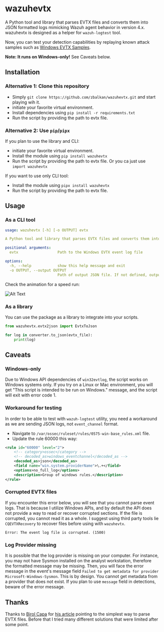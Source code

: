# wazuhevtx

A Python tool and library that parses EVTX files and converts them into JSON formatted logs mimicking Wazuh agent behavior in version 4.x. wazuhevtx is designed as a helper for `wazuh-logtest` tool.

Now, you can test your detection capabilities by replaying known attack samples such as [Windows EVTX Samples](https://github.com/sbousseaden/EVTX-ATTACK-SAMPLES).

**Note: It runs on Windows-only!** See Caveats below.

## Installation

### Alternative 1: Clone this repository

* Simply `git clone https://github.com/zbalkan/wazuhevtx.git` and start playing wih it.
* initiate your favorite virtual environment.
* Install dependencies using `pip install -r requirements.txt`
* Run the script by providing the path to evtx file.

### Alternative 2: Use `pip`/`pipx`

If you plan to use the library and CLI:

* initiate your favorite virtual environment.
* Install the module using `pip install wazuhevtx`
* Run the script by providing the path to evtx file. Or you ca just use `import wazuhevtx`

If you want to use only CLI tool:

* Install the module using `pipx install wazuhevtx`
* Run the script by providing the path to evtx file.

## Usage

### As a CLI tool

```yaml
usage: wazuhevtx [-h] [-o OUTPUT] evtx

A Python tool and library that parses EVTX files and converts them into JSON formatted logs mimicking Wazuh agent behavior in version 4.x. wazuhevtx is designed as a helper for wazuh-logtest tool.

positional arguments:
  evtx                  Path to the Windows EVTX event log file

options:
  -h, --help            show this help message and exit
  -o OUTPUT, --output OUTPUT
                        Path of output JSON file. If not defined, output will be printed to console.
```

Check the animation for a speed run:

![Alt Text](./animation.gif)

### As a library

You can use the package as a library to integrate into your scripts.

```python
from wazuhevtx.evtx2json import EvtxToJson

for log in converter.to_json(evtx_file):
    print(log)

```

## Caveats

### Windows-only

Due to Windows API dependencies of `win32evtlog`, the script works on Windows systems only. If you try on a Linux or Mac environment, you will get "This script is intended to be run on Windows." message, and the script will exit with error code 1.

### Workaround for testing

In order to be able to test with `wazuh-logtest` utility, you need a workaround as we are sending JSON logs, not `event_channel` format.

* Navigate to `/var/ossec/ruleset/rules/0575-win-base_rules.xml` file.
* Update the rule 60000 this way:

```xml
<rule id="60000" level="2">
    <!-- category>ossec</category -->
    <!-- decoded_as>windows_eventchannel</decoded_as -->
    <decoded_as>json</decoded_as>
    <field name="win.system.providerName">\.+</field>
    <options>no_full_log</options>
    <description>Group of windows rules.</description>
</rule>
```

### Corrupted EVTX files

If you encounter this error below, you will see that you cannot parse event logs. That is because I utilize Windows APIs, and by default the API does not provide a way to read or recover corrupted sections. If the file is corrupted, you cannot read it as a whole. I suggest using third party tools lie `CQEVTXRecovery` to recover files before using with `wazuhevtx`.

```plaintext
Error: The event log file is corrupted. (1500)
```

### Log Provider missing

It is possible that the log provider is missing on your computer. For instance, you may not have Sysmon installed on the analyst workstation, therefore the formatted message may be missing. Then, you will face the error message in the event's message field `Failed to get metadata for provider Microsoft-Windows-Sysmon`. This is by design. You cannot get metadata from a provider that does not exist. If you plan to use `message` field in detections, beware of the error message.

## Thanks

Thanks to [Birol Capa](https://github.com/birolcapa) for [his article](https://birolcapa.github.io/software/2021/09/24/how-to-read-evtx-file-using-python.html) pointing to the simplest way to parse EVTX files. Before that I tried many different solutions that were limited after some point.

